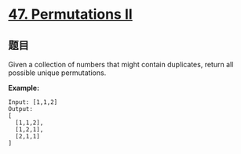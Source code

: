 # [47. Permutations II](https://leetcode.com/problems/permutations-ii/)


## 题目

Given a collection of numbers that might contain duplicates, return all possible unique permutations.

**Example:**


    Input: [1,1,2]
    Output:
    [
      [1,1,2],
      [1,2,1],
      [2,1,1]
    ]
